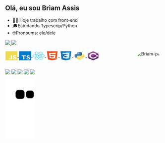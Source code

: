 ## Olá, eu sou Briam Assis 

- 🧑‍💻 Hoje trabalho com front-end  
- 🎓Estudando Typescrip/Python
- 🤓Pronoums: ele/dele

<div align="left">
  <a href="https://github.com/BriamSilva">
  <img height="130em" src="https://github-readme-stats.vercel.app/api?username=BriamSilva&amp;show_icons=true&amp;hide=contribs,prs&amp;cache_seconds=86400&amp;theme=transparent" style="max-width: 100%;"/>
  <img height="130em" src="https://github-readme-stats.vercel.app/api/top-langs/?username=BriamSilva&layout=compact&langs_count=7&theme=transparent"/>
</div>
<div style="display: inline_block"><br>
  <img align="center" alt="Briam-Js" height="30" width="40" src="https://raw.githubusercontent.com/devicons/devicon/master/icons/javascript/javascript-plain.svg">
  <img align="center" alt="Briam-Ts" height="30" width="40" src="https://raw.githubusercontent.com/devicons/devicon/master/icons/typescript/typescript-plain.svg">
  <img align="center" alt="Briam-React" height="30" width="40" src="https://raw.githubusercontent.com/devicons/devicon/master/icons/react/react-original.svg">
  <img align="center" alt="Briam-HTML" height="30" width="40" src="https://raw.githubusercontent.com/devicons/devicon/master/icons/html5/html5-original.svg">
  <img align="center" alt="Briam-CSS" height="30" width="40" src="https://raw.githubusercontent.com/devicons/devicon/master/icons/css3/css3-original.svg">
  <img align="center" alt="Briam-Python" height="30" width="40" src="https://raw.githubusercontent.com/devicons/devicon/master/icons/python/python-original.svg">
  <img align="center" alt="Briam-Csharp" height="30" width="40" src="https://raw.githubusercontent.com/devicons/devicon/master/icons/csharp/csharp-original.svg">
  <img align="right" alt="Briam-pic" height="180" style="border-radius:30px;" src="https://avataaars.io/?avatarStyle=Circle&topType=ShortHairTheCaesar&accessoriesType=Prescription02&hairColor=Black&facialHairType=Blank&clotheType=Hoodie&clotheColor=Blue03&eyeType=Squint&eyebrowType=DefaultNatural&mouthType=Smile&skinColor=center">
</div>
  
  ##
 
<div>
   <a href="https://www.instagram.com/briamassis" target="_blank"><img src="https://img.shields.io/badge/-Instagram-%23E4405F?style=for-the-badge&logo=instagram&logoColor=white" target="_blank"></a>
   <a href="https://discord.gg/wagxzStdcR" target="_blank"><img src="https://img.shields.io/badge/Discord-7289DA?style=for-the-badge&logo=discord&logoColor=white" target="_blank"></a>
  <a href="malito:briamassis@gmail.com" target="_blank"><img src="https://img.shields.io/badge/-Gmail-%23333?style=for-the-badge&logo=gmail&logoColor=white" target="_blank"></a>
  <a href="https://t.me/BriamAssis" target="_blank"><img src="https://img.shields.io/badge/Telegram-2CA5E0?style=for-the-badge&logo=telegram&logoColor=white" target="_blank"></a>
     <a href="https://www.linkedin.com/in/briam-assis-9b0215176" target="_blank"><img src="https://img.shields.io/badge/-LinkedIn-%230077B5?style=for-the-badge&amp;logo=linkedin&amp;logoColor=white" style="max-width: 100%;"></a>
  
  ![ Animação de cobra ](https://github.com/rafaballerini/rafaballerini/blob/output/github-contribution-grid-snake.svg)
 
</div>
